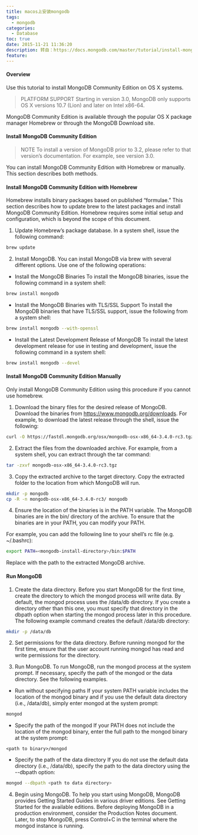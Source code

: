 ```yaml
---
title: macos上安装mongodb
tags:
  - mongodb
categories:
  - Database
toc: true
date: 2015-11-21 11:36:20
description: 转自：https://docs.mongodb.com/master/tutorial/install-mongodb-on-os-x/?_ga=1.128744908.1590020553.1472522903
feature:
---
```


#### Overview

Use this tutorial to install MongoDB Community Edition on OS X systems.

>PLATFORM SUPPORT
Starting in version 3.0, MongoDB only supports OS X versions 10.7 (Lion) and later on Intel x86-64.

MongoDB Community Edition is available through the popular OS X package manager Homebrew or through the MongoDB Download site.

#### Install MongoDB Community Edition

>NOTE
To install a version of MongoDB prior to 3.2, please refer to that version’s documentation. For example, see version 3.0.

You can install MongoDB Community Edition with Homebrew or manually. This section describes both methods.
<!-- more -->

#### Install MongoDB Community Edition with Homebrew

Homebrew installs binary packages based on published “formulae.” This section describes how to update brew to the latest packages and install MongoDB Community Edition. Homebrew requires some initial setup and configuration, which is beyond the scope of this document.

1. Update Homebrew’s package database.
In a system shell, issue the following command:
``` bash
brew update
```
2. Install MongoDB.
You can install MongoDB via brew with several different options. Use one of the following operations:

* Install the MongoDB Binaries
To install the MongoDB binaries, issue the following command in a system shell:
``` bash
brew install mongodb
```
* Install the MongoDB Binaries with TLS/SSL Support
To install the MongoDB binaries that have TLS/SSL support, issue the following from a system shell:
``` bash
brew install mongodb --with-openssl
```
* Install the Latest Development Release of MongoDB
To install the latest development release for use in testing and development, issue the following command in a system shell:
``` bash
brew install mongodb --devel
```
#### Install MongoDB Community Edition Manually

Only install MongoDB Community Edition using this procedure if you cannot use homebrew.

1. Download the binary files for the desired release of MongoDB.
Download the binaries from https://www.mongodb.org/downloads.
For example, to download the latest release through the shell, issue the following:
``` bash
curl -O https://fastdl.mongodb.org/osx/mongodb-osx-x86_64-3.4.0-rc3.tgz
```
2. Extract the files from the downloaded archive.
For example, from a system shell, you can extract through the tar command:
``` bash
tar -zxvf mongodb-osx-x86_64-3.4.0-rc3.tgz
```
3. Copy the extracted archive to the target directory.
Copy the extracted folder to the location from which MongoDB will run.
``` bash
mkdir -p mongodb
cp -R -n mongodb-osx-x86_64-3.4.0-rc3/ mongodb
```
4. Ensure the location of the binaries is in the PATH variable.
The MongoDB binaries are in the bin/ directory of the archive. To ensure that the binaries are in your PATH, you can modify your PATH.

For example, you can add the following line to your shell’s rc file (e.g. ~/.bashrc):
``` bash
export PATH=<mongodb-install-directory>/bin:$PATH
```
Replace <mongodb-install-directory> with the path to the extracted MongoDB archive.

#### Run MongoDB

1. Create the data directory.
Before you start MongoDB for the first time, create the directory to which the mongod process will write data. By default, the mongod process uses the /data/db directory. If you create a directory other than this one, you must specify that directory in the dbpath option when starting the mongod process later in this procedure.
The following example command creates the default /data/db directory:
``` bash
mkdir -p /data/db
```
2. Set permissions for the data directory.
Before running mongod for the first time, ensure that the user account running mongod has read and write permissions for the directory.

3. Run MongoDB.
To run MongoDB, run the mongod process at the system prompt. If necessary, specify the path of the mongod or the data directory. See the following examples.
  - Run without specifying paths
  If your system PATH variable includes the location of the mongod binary and if you use the default data directory (i.e., /data/db), simply enter mongod at the system prompt:
  ``` bash
  mongod
  ```
  - Specify the path of the mongod
  If your PATH does not include the location of the mongod binary, enter the full path to the mongod binary at the system prompt:
  ```
  <path to binary>/mongod
  ```
  - Specify the path of the data directory
  If you do not use the default data directory (i.e., /data/db), specify the path to the data directory using the --dbpath option:
  ``` bash
  mongod --dbpath <path to data directory>
  ```

4. Begin using MongoDB.
To help you start using MongoDB, MongoDB provides Getting Started Guides in various driver editions. See Getting Started for the available editions.
Before deploying MongoDB in a production environment, consider the Production Notes document.
Later, to stop MongoDB, press Control+C in the terminal where the mongod instance is running.


